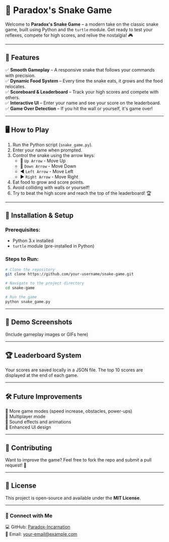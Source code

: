 # 🐍 Paradox's Snake Game

Welcome to **Paradox's Snake Game** – a modern take on the classic snake game, built using Python and the `turtle` module. Get ready to test your reflexes, compete for high scores, and relive the nostalgia! 🎮

---

## 📌 Features

✅ **Smooth Gameplay** – A responsive snake that follows your commands with precision.\
✅ **Dynamic Food System** – Every time the snake eats, it grows and the food relocates.\
✅ **Scoreboard & Leaderboard** – Track your high scores and compete with others.\
✅ **Interactive UI** – Enter your name and see your score on the leaderboard.\
✅ **Game Over Detection** – If you hit the wall or yourself, it's game over!

---

## 🖥️ How to Play

1. Run the Python script (`snake_game.py`).
2. Enter your name when prompted.
3. Control the snake using the arrow keys:
   - 🔼 `Up Arrow` - Move Up
   - 🔽 `Down Arrow` - Move Down
   - ◀️ `Left Arrow` - Move Left
   - ▶️ `Right Arrow` - Move Right
4. Eat food to grow and score points.
5. Avoid colliding with walls or yourself!
6. Try to beat the high score and reach the top of the leaderboard! 🏆

---

## 🚀 Installation & Setup

### Prerequisites:

- Python 3.x installed
- `turtle` module (pre-installed in Python)

### Steps to Run:

```bash
# Clone the repository
git clone https://github.com/your-username/snake-game.git

# Navigate to the project directory
cd snake-game

# Run the game
python snake_game.py
```

---

## 📸 Demo Screenshots

(Include gameplay images or GIFs here)

---

## 🏆 Leaderboard System

Your scores are saved locally in a JSON file. The top 10 scores are displayed at the end of each game.

---

## 🛠️ Future Improvements

🔹 More game modes (speed increase, obstacles, power-ups)\
🔹 Multiplayer mode\
🔹 Sound effects and animations\
🔹 Enhanced UI design

---

## 🤝 Contributing

Want to improve the game? Feel free to fork the repo and submit a pull request! 🎉

---

## 📜 License

This project is open-source and available under the **MIT License**.

---

### 🔗 Connect with Me

💻 GitHub: [Paradox-Incarnation](https://github.com/Paradox-Incarnation/)\
📧 Email: [your-email@example.com](mailto\:paradoxincarnation@gmail.com)

